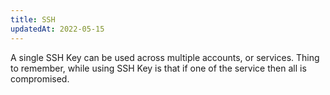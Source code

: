 ```yaml
---
title: SSH
updatedAt: 2022-05-15
---
```

A single SSH Key can be used across multiple accounts, or services.
Thing to remember, while using SSH Key is that if one of the service then all is compromised.
